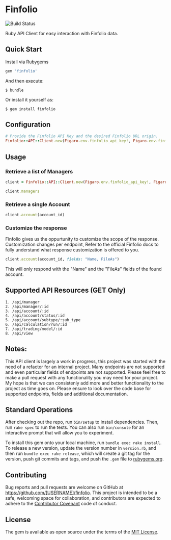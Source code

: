 # Finfolio

![Build Status](https://travis-ci.org/cameronbass/finfolio.svg?branch=master)

Ruby API Client for easy interaction with Finfolio data. 

## Quick Start

Install via Rubygems

```ruby
gem 'finfolio'
```

And then execute:

    $ bundle

Or install it yourself as:

    $ gem install finfolio

## Configuration

```ruby
# Provide the Finfolio API Key and the desired Finfolio URL origin.
Finfolio::API::Client.new(Figaro.env.finfolio_api_key!, Figaro.env.finfolio_url!)
```

## Usage

### Retrieve a list of Managers

```ruby
client = Finfolio::API::Client.new(Figaro.env.finfolio_api_key!, Figaro.env.finfolio_url!)

client.managers
```

### Retrieve a single Account

```ruby
client.account(account_id)
```

### Customize the response

Finfolio gives us the oppurtunity to customize the scope of the response. Customization changes per endpoint, Refer to the official Finfolio docs to fully understand what response customization is offered to you.

```ruby
client.account(account_id, fields: "Name, FileAs")
```

This will only respond with the "Name" and the "FileAs" fields of the found account.


## Supported API Resources (GET Only)

```
1. /api/manager
2. /api/manager/:id
3. /api/account/:id
4. /api/account/status/:id
5. /api/account/subtype/:sub_type
6. /api/calculation/run/:id
7. /api/trading/model/:id
8. /api/view
```

## Notes:

This API client is largely a work in progress, this project was started with the need of a refactor for an internal project. Many endpoints are not supported and even particular fields of endpoints are not supported. Please feel free to make a pull request with any functionality you may need for your project. My hope is that we can consistenly add more and better functionality to the project as time goes on. Please ensure to look over the code base for supported endpoints, fields and additional documentation.

## Standard Operations

After checking out the repo, run `bin/setup` to install dependencies. Then, run `rake spec` to run the tests. You can also run `bin/console` for an interactive prompt that will allow you to experiment.

To install this gem onto your local machine, run `bundle exec rake install`. To release a new version, update the version number in `version.rb`, and then run `bundle exec rake release`, which will create a git tag for the version, push git commits and tags, and push the `.gem` file to [rubygems.org](https://rubygems.org).

## Contributing

Bug reports and pull requests are welcome on GitHub at https://github.com/[USERNAME]/finfolio. This project is intended to be a safe, welcoming space for collaboration, and contributors are expected to adhere to the [Contributor Covenant](http://contributor-covenant.org) code of conduct.


## License

The gem is available as open source under the terms of the [MIT License](http://opensource.org/licenses/MIT).

